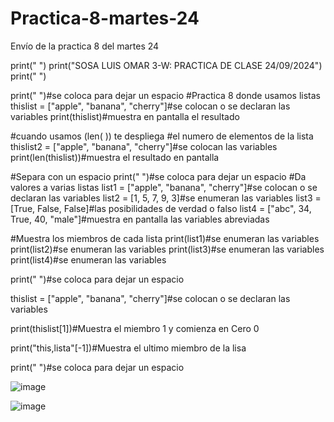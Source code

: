# Practica-8-martes-24
Envío de la practica 8 del martes 24 

print(" ")
print("SOSA LUIS OMAR 3-W: PRACTICA DE CLASE 24/09/2024")
print(" ")

print(" ")#se coloca para dejar un espacio 
#Practica 8  donde usamos listas
thislist = ["apple", "banana", "cherry"]#se colocan o se declaran las variables 
print(thislist)#muestra en pantalla el resultado

#cuando usamos (len( )) te despliega
#el numero de elementos de la lista
thislist2 = ["apple", "banana", "cherry"]#se colocan las variables 
print(len(thislist))#muestra el resultado en pantalla 


#Separa con un espacio
print(" ")#se coloca para dejar un espacio 
#Da valores a varias listas
list1 = ["apple", "banana", "cherry"]#se colocan o se declaran las variables 
list2 = [1, 5, 7, 9, 3]#se enumeran las variables 
list3 = [True, False, False]#las posibilidades de verdad o falso
list4 = ["abc", 34, True, 40, "male"]#muestra en pantalla las variables abreviadas 

#Muestra los miembros de cada lista
print(list1)#se enumeran las variables 
print(list2)#se enumeran las variables 
print(list3)#se enumeran las variables 
print(list4)#se enumeran las variables 


print(" ")#se coloca para dejar un espacio 

thislist = ["apple", "banana", "cherry"]#se colocan o se declaran las variables 


print(thislist[1])#Muestra el miembro 1 y comienza en Cero 0

print("this,lista"[-1])#Muestra el ultimo miembro de la lisa

print(" ")#se coloca para dejar un espacio 


![image](https://github.com/user-attachments/assets/614cb2de-f04f-4737-9f50-f867523cf332)

![image](https://github.com/user-attachments/assets/5da1afa7-6760-47ba-bddd-59d1715f4e47)

